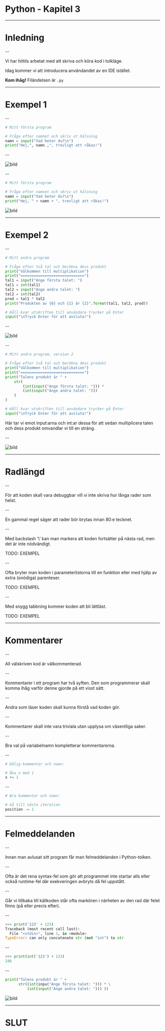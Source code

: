 # Python - Kapitel 3

---

# Inledning

--

Vi har hittils arbetat med att skriva och köra kod i tolkläge.

Idag kommer vi att introducera användandet av en IDE istället.

**Kom ihåg!** Filändelsen är `.py`

---

# Exempel 1

--

```python
# Mitt första program

# Fråga efter namnet och skriv ut hälsning
namn = input("Vad heter du?\n")
print("Hej,", namn ,", trevligt att råkas!")
```

--

![bild](images/python-03-ex1-komma.png) 

--

```python
# Mitt första program

# Fråga efter namnet och skriv ut hälsning
namn = input("Vad heter du?\n")
print("Hej, " + namn + ", trevligt att råkas!")
```

![bild](images/python-03-ex1.png)

---


# Exempel 2

--

```python
# Mitt andra program

# Fråga efter två tal och beräkna dess produkt
print("Välkommen till multiplikation")
print("=============================")
tal1 = input("Ange första talet: ")
tal1 = int(tal1)
tal2 = input("Ange andra talet: ")
tal2 = int(tal2)
prod = tal1 * tal2
print("Produkten av {0} och {1} är {2}".format(tal1, tal2, prod))

# Håll kvar utskriften till användare trycker på Enter
input("\nTryck Enter för att avsluta!")
```

--

![bild](images/python-03-ex2.png)

--

```python
# Mitt andra program, version 2

# Fråga efter två tal och beräkna dess produkt
print("Välkommen till multiplikation")
print("=============================")
print("Talens produkt är " +
    str(
        (int(input("Ange första talet: "))) * 
        (int(input("Ange andra talet: ")))
    )
)

# Håll kvar utskriften till användare trycker på Enter
input("\nTryck Enter för att avsluta!")
```

Här tar vi emot input:arna och int:ar dessa för att sedan multiplicera talen och dess produkt omvandlar vi till en sträng.

--

![bild](images/python-03-ex2v2.png)

---

# Radlängd

--

För att koden skall vara debuggbar vill vi inte skriva hur långa rader som helst.

--

En gammal regel säger att rader bör brytas innan 80:e tecknet.

--

Med backslash ’\’ kan man markera att koden fortsätter på nästa rad, men det är inte nödvändigt.

TODO: EXEMPEL

--

Ofta bryter man koden i parameterlistorna till en funktion eller med hjälp av extra (onödiga) parenteser.

TODO: EXEMPEL

--

Med snygg tabbning kommer koden att bli lättläst.

TODO: EXEMPEL

---

# Kommentarer

--

All välskriven kod är välkommenterad.

--

Kommentarer i ett program har två syften.
Den som programmerar skall komma ihåg varför denne gjorde på ett visst sätt.

--

Andra som läser koden skall kunna förstå vad koden gör.

--

Kommentarer skall inte vara triviala utan upplysa om väsentliga saker.

--

Bra val på variabelnamn kompletterar kommentarerna.

--

```python
# Dålig kommentar och namn:

# Öka x med 1
x += 1
```

--

```python
# Bra kommentar och namn:

# Gå till nästa iteration
position -= 1
```

---

# Felmeddelanden

--

Innan man avlusat sitt program får man felmeddelanden i Python-tolken.

--

Ofta är det rena syntax-fel som gör att programmet inte startar alls eller också runtime-fel där exekveringen avbryts då fel uppstått.

--

Går vi tillbaka till källkoden står ofta markören i närheten av den rad där felet finns (på eller precis efter).

--

```python
>>> print('123' + 123)
Traceback (most recent call last):
  File "<stdin>", line 1, in <module>
TypeError: can only concatenate str (not "int") to str

```

--


```python
>>> print(int('123') + 123)
246
```

--

```python
print("Talens produkt är " +
      str((int(inpu("Ange första talet: "))) * \
          (int(input("Ange andra talet: "))) ))
```

![bild](images/python-03-ex4.png)

---

# SLUT